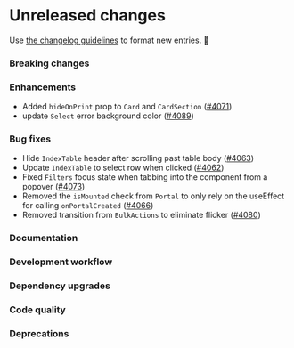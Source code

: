 # Unreleased changes

Use [the changelog guidelines](https://git.io/polaris-changelog-guidelines) to format new entries. 💜

### Breaking changes

### Enhancements

- Added `hideOnPrint` prop to `Card` and `CardSection` ([#4071](https://github.com/Shopify/polaris-react/pull/4071))
- update `Select` error background color ([#4089](https://github.com/Shopify/polaris-react/pull/4089))

### Bug fixes

- Hide `IndexTable` header after scrolling past table body ([#4063](https://github.com/Shopify/polaris-react/issues/4063))
- Update `IndexTable` to select row when clicked ([#4062](https://github.com/Shopify/polaris-react/issues/4062))
- Fixed `Filters` focus state when tabbing into the component from a popover ([#4073](https://github.com/Shopify/polaris-react/issues/4073))
- Removed the `isMounted` check from `Portal` to only rely on the useEffect for calling `onPortalCreated` ([#4066](https://github.com/Shopify/polaris-react/pull/4066))
- Removed transition from `BulkActions` to eliminate flicker ([#4080](https://github.com/Shopify/polaris-react/pulls/4080))

### Documentation

### Development workflow

### Dependency upgrades

### Code quality

### Deprecations
